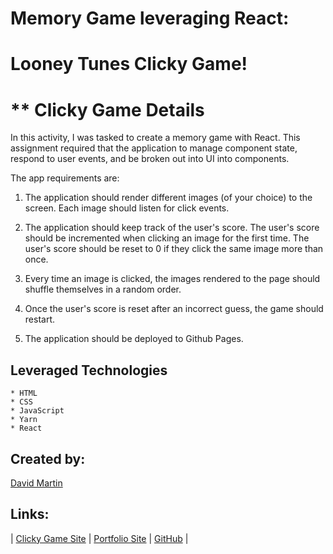 # Memory Game leveraging React:  
# Looney Tunes Clicky Game!


# ** Clicky Game Details

In this activity, I was tasked to create a memory game with React. This assignment required that the application to manage component state, respond to user events, and be broken out into UI into components.

The app requirements are:

1. The application should render different images (of your choice) to the screen. Each image should listen for click events.

2. The application should keep track of the user's score. The user's score should be incremented when clicking an image for the first time. The user's score should be reset to 0 if they click the same image more than once.

3. Every time an image is clicked, the images rendered to the page should shuffle themselves in a random order.

4. Once the user's score is reset after an incorrect guess, the game should restart.

5. The application should be deployed to Github Pages.


## **Leveraged Technologies** #

    * HTML
    * CSS
    * JavaScript
    * Yarn
    * React


## **Created by:** #

[David Martin](mailto:webdevelopment.du@gmail.com)

## **Links:** #

| [Clicky Game Site](https://murmuring-journey-66390.herokuapp.com) | 
[Portfolio Site](https://nitramdivad.github.io/) | 
[GitHub](https://github.com/nitramdivad) |